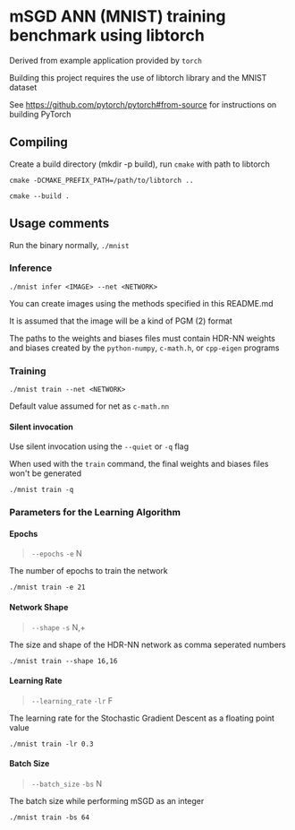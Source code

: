 # mSGD ANN (MNIST) training benchmark using libtorch

Derived from example application provided by `torch`

Building this project requires the use of libtorch library and the MNIST dataset

See https://github.com/pytorch/pytorch#from-source for instructions on building PyTorch

## Compiling

Create a build directory (mkdir -p build), run `cmake` with path to libtorch

```
cmake -DCMAKE_PREFIX_PATH=/path/to/libtorch ..
```

```
cmake --build .
```

## Usage comments

Run the binary normally, `./mnist`

### Inference

```
./mnist infer <IMAGE> --net <NETWORK>
```

You can create images using the methods specified in this README.md

It is assumed that the image will be a kind of PGM (2) format

The paths to the weights and biases files must contain HDR-NN weights and biases created by the `python-numpy`, `c-math.h`, or `cpp-eigen` programs

### Training

```
./mnist train --net <NETWORK>
```

Default value assumed for net as `c-math.nn`

#### Silent invocation

Use silent invocation using the `--quiet` or `-q` flag

When used with the `train` command, the final weights and biases files won't be generated

```
./mnist train -q
```

### Parameters for the Learning Algorithm

#### Epochs

> `--epochs` `-e` N

The number of epochs to train the network

```
./mnist train -e 21
```

#### Network Shape

> `--shape` `-s` N,+

The size and shape of the HDR-NN network as comma seperated numbers

```
./mnist train --shape 16,16
```

#### Learning Rate

> `--learning_rate` `-lr` F

The learning rate for the Stochastic Gradient Descent as a floating point value

```
./mnist train -lr 0.3
```

#### Batch Size

> `--batch_size` `-bs` N

The batch size while performing mSGD as an integer

```
./mnist train -bs 64
```
